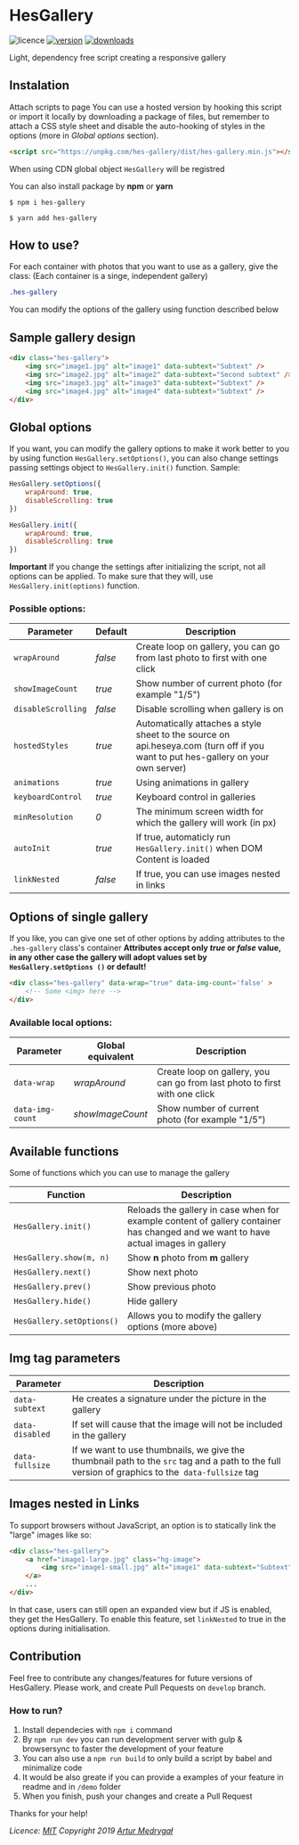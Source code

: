 # HesGallery
![licence](https://img.shields.io/npm/l/hes-gallery)
[![version](https://img.shields.io/npm/v/hes-gallery)](https://www.npmjs.com/package/hes-gallery)
[![downloads](https://img.shields.io/npm/dw/hes-gallery)](https://www.npmjs.com/package/hes-gallery)

Light, dependency free script creating a responsive gallery

## Instalation
Attach scripts to page
You can use a hosted version by hooking this script or import it locally by downloading a package of files, but remember to attach a CSS style sheet and disable the auto-hooking of styles in the options (more in *Global options* section).
```html
<script src="https://unpkg.com/hes-gallery/dist/hes-gallery.min.js"></script>
```
When using CDN global object `HesGallery` will be registred

You can also install package by **npm** or **yarn**
```
$ npm i hes-gallery

$ yarn add hes-gallery
```

## How to use?
For each container with photos that you want to use as a gallery, give the class: (Each container is a singe, independent gallery)
```css
.hes-gallery
```

You can modify the options of the gallery using function described below

## Sample gallery design
```html
<div class="hes-gallery">
    <img src="image1.jpg" alt="image1" data-subtext="Subtext" />
    <img src="image2.jpg" alt="image2" data-subtext="Second subtext" />
    <img src="image3.jpg" alt="image3" data-subtext="Subtext" />
    <img src="image4.jpg" alt="image4" data-subtext="Subtext" />
</div>
```

## Global options
If you want, you can modify the gallery options to make it work better to you by using function `HesGallery.setOptions()`, you can also change settings passing settings object to `HesGallery.init()` function.
Sample:
```javascript
HesGallery.setOptions({
    wrapAround: true,
    disableScrolling: true
})

HesGallery.init({
    wrapAround: true,
    disableScrolling: true
})
```
**Important**
If you change the settings after initializing the script, not all options can be applied. To make sure that they will, use `HesGallery.init(options)` function.

### Possible options:
Parameter | Default | Description
---|---|---
`wrapAround` | *false* | Create loop on gallery, you can go from last photo to first with one click
`showImageCount` | *true* | Show number of current photo (for example "1/5")
`disableScrolling` | *false* | Disable scrolling when gallery is on
`hostedStyles` | *true* | Automatically attaches a style sheet to the source on api.heseya.com (turn off if you want to put hes-gallery on your own server)
`animations` | *true* | Using animations in gallery
`keyboardControl` | *true* | Keyboard control in galleries
`minResolution` | *0* | The minimum screen width for which the gallery will work (in px)
`autoInit` | *true* | If true, automaticly run `HesGallery.init()` when DOM Content is loaded
`linkNested` | *false* | If true, you can use images nested in links

## Options of single gallery
If you like, you can give one set of other options by adding attributes to the `.hes-gallery` class's container
**Attributes accept only *true* or *false* value, in any other case the gallery will adopt values set by `HesGallery.setOptions ()` or default!**
```html
<div class="hes-gallery" data-wrap="true" data-img-count='false' >
    <!-- Some <img> here -->
</div>
```

### Available local options:
Parameter | Global equivalent | Description
---|---|---
`data-wrap` | *wrapAround* | Create loop on gallery, you can go from last photo to first with one click
`data-img-count` | *showImageCount* | Show number of current photo (for example "1/5")

## Available functions
Some of functions which you can use to manage the gallery

Function | Description
---|---
`HesGallery.init()` | Reloads the gallery in case when for example content of gallery container has changed and we want to have actual images in gallery
`HesGallery.show(m, n)` | Show **n** photo from **m** gallery
`HesGallery.next()` | Show next photo
`HesGallery.prev()` | Show previous photo
`HesGallery.hide()` | Hide gallery
`HesGallery.setOptions()` | Allows you to modify the gallery options (more above)

## Img tag parameters
Parameter | Description
---|---
`data-subtext` | He creates a signature under the picture in the gallery
`data-disabled` | If set will cause that the image will not be included in the gallery
`data-fullsize` | If we want to use thumbnails, we give the thumbnail path to the `src` tag and a path to the full version of graphics to the` data-fullsize` tag

## Images nested in Links
To support browsers without JavaScript, an option is to statically link the "large" images like so:
```html
<div class="hes-gallery">
    <a href="image1-large.jpg" class="hg-image">
        <img src="image1-small.jpg" alt="image1" data-subtext="Subtext" />
    </a>
    ...
</div>
```
In that case, users can still open an expanded view but if JS is enabled, they get the HesGallery.
To enable this feature, set `linkNested` to true in the options during initialisation.

## Contribution
Feel free to contribute any changes/features for future versions of HesGallery. Please work, and create Pull Pequests on `develop` branch.

### How to run?
1. Install dependecies with `npm i` command
2. By `npm run dev` you can run development server with gulp & browsersync to faster the development of your feature
3. You can also use a `npm run build` to only build a script by babel and minimalize code
4. It would be also greate if you can provide a examples of your feature in readme and in `/demo` folder
4. When you finish, push your changes and create a Pull Request

Thanks for your help!

*Licence: [MIT](https://opensource.org/licenses/MIT)*
*Copyright 2019 [Artur Mędrygał](mailto:medrygal.artur@gmail.com)*
